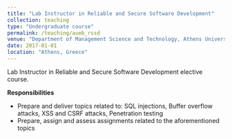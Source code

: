 ```yaml
---
title: "Lab Instructor in Reliable and Secure Software Development"
collection: teaching
type: "Undergraduate course"
permalink: /teaching/aueb_rssd
venue: "Department of Management Science and Technology, Athens University of Economics and Business"
date: 2017-01-01
location: "Athens, Greece"
---
```


Lab Instructor in Reliable and Secure Software Development elective course.

__Responsibilities__<br>
* Prepare and deliver topics related to: SQL injections, Buffer overflow attacks, XSS and CSRF attacks, Penetration testing
* Prepare, assign and assess assignments related to the aforementioned topics
